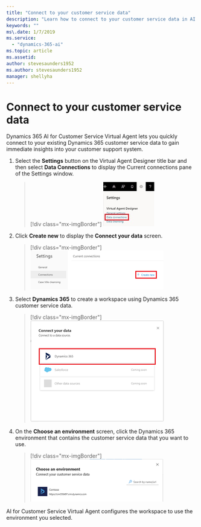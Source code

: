 ```yaml
---
title: "Connect to your customer service data"
description: "Learn how to connect to your customer service data in AI for Customer Service Virtual Agent."
keywords: ""
ms\.date: 1/7/2019
ms.service:
  - "dynamics-365-ai"
ms.topic: article
ms.assetid: 
author: stevesaunders1952
ms.author: stevesaunders1952
manager: shellyha
---
```


# Connect to your customer service data

Dynamics 365 AI for Customer Service Virtual Agent lets you quickly connect to your existing Dynamics 365 customer service data to gain immediate insights into your customer support system.

1. Select the **Settings** button on the Virtual Agent Designer title bar and then select **Data Connections** to display the Current connections pane of the Settings window.

   > [!div class="mx-imgBorder"]
   > ![Display current connections](media/how-to-connect-data-1.PNG)

2. Click **Create new** to display the **Connect your data** screen.

   > [!div class="mx-imgBorder"]
   > ![Create new](media/how-to-connect-data-2.PNG)

3. Select **Dynamics 365** to create a workspace using Dynamics 365 customer service data.

   > [!div class="mx-imgBorder"]
   > ![Select Dynamics 365](media/how-to-connect-data-3.PNG)

4. On the **Choose an environment** screen, click the Dynamics 365 environment that contains the customer service data that you want to use.

   > [!div class="mx-imgBorder"]
   > ![Choose environment](media/how-to-connect-data-4.PNG)

AI for Customer Service Virtual Agent configures the workspace to use the environment you selected.